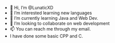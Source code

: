 - 👋 Hi, I’m @LunaticXD
- 👀 I’m interested learning new languages 
- 🌱 I’m currently learning Java and Web Dev.
- 💞️ I’m looking to collaborate on web development
- 📫 You can reach me through my email.
- I have done some basic CPP and C.
